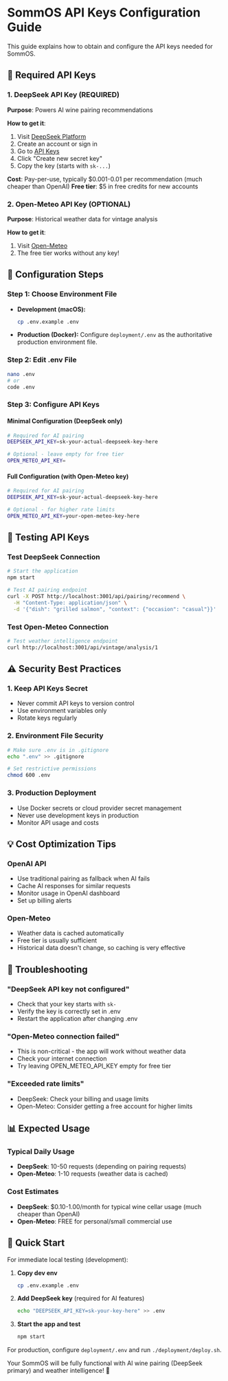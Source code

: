 # SommOS API Keys Configuration Guide

This guide explains how to obtain and configure the API keys needed for SommOS.

## 🔑 Required API Keys

### 1. DeepSeek API Key (REQUIRED)

**Purpose**: Powers AI wine pairing recommendations

**How to get it**:

1. Visit [DeepSeek Platform](https://platform.deepseek.com/)
2. Create an account or sign in
3. Go to [API Keys](https://platform.deepseek.com/api_keys)
4. Click "Create new secret key"
5. Copy the key (starts with `sk-...`)

**Cost**: Pay-per-use, typically $0.001-0.01 per recommendation (much cheaper than OpenAI)
**Free tier**: $5 in free credits for new accounts

### 2. Open-Meteo API Key (OPTIONAL)

**Purpose**: Historical weather data for vintage analysis

**How to get it**:

1. Visit [Open-Meteo](https://open-meteo.com/en/pricing)
2. The free tier works without any key!

## 📝 Configuration Steps

### Step 1: Choose Environment File

- **Development (macOS):**

  ```bash
  cp .env.example .env
  ```

- **Production (Docker):**
  Configure `deployment/.env` as the authoritative production environment file.

### Step 2: Edit .env File

```bash
nano .env
# or
code .env
```

### Step 3: Configure API Keys

#### Minimal Configuration (DeepSeek only)

```bash
# Required for AI pairing
DEEPSEEK_API_KEY=sk-your-actual-deepseek-key-here

# Optional - leave empty for free tier
OPEN_METEO_API_KEY=
```

#### Full Configuration (with Open-Meteo key)

```bash
# Required for AI pairing
DEEPSEEK_API_KEY=sk-your-actual-deepseek-key-here

# Optional - for higher rate limits
OPEN_METEO_API_KEY=your-open-meteo-key-here
```

## 🧪 Testing API Keys

### Test DeepSeek Connection

```bash
# Start the application
npm start

# Test AI pairing endpoint
curl -X POST http://localhost:3001/api/pairing/recommend \
  -H "Content-Type: application/json" \
  -d '{"dish": "grilled salmon", "context": {"occasion": "casual"}}'
```

### Test Open-Meteo Connection

```bash
# Test weather intelligence endpoint  
curl http://localhost:3001/api/vintage/analysis/1
```

## ⚠️ Security Best Practices

### 1. Keep API Keys Secret

- Never commit API keys to version control
- Use environment variables only
- Rotate keys regularly

### 2. Environment File Security

```bash
# Make sure .env is in .gitignore
echo ".env" >> .gitignore

# Set restrictive permissions
chmod 600 .env
```

### 3. Production Deployment

- Use Docker secrets or cloud provider secret management
- Never use development keys in production
- Monitor API usage and costs

## 💡 Cost Optimization Tips

### OpenAI API

- Use traditional pairing as fallback when AI fails
- Cache AI responses for similar requests
- Monitor usage in OpenAI dashboard
- Set up billing alerts

### Open-Meteo

- Weather data is cached automatically
- Free tier is usually sufficient
- Historical data doesn't change, so caching is very effective

## 🔧 Troubleshooting

### "DeepSeek API key not configured"

- Check that your key starts with `sk-`
- Verify the key is correctly set in .env
- Restart the application after changing .env

### "Open-Meteo connection failed"

- This is non-critical - the app will work without weather data
- Check your internet connection
- Try leaving OPEN_METEO_API_KEY empty for free tier

### "Exceeded rate limits"

- DeepSeek: Check your billing and usage limits
- Open-Meteo: Consider getting a free account for higher limits

## 📊 Expected Usage

### Typical Daily Usage

- **DeepSeek**: 10-50 requests (depending on pairing requests)
- **Open-Meteo**: 1-10 requests (weather data is cached)

### Cost Estimates

- **DeepSeek**: $0.10-1.00/month for typical wine cellar usage (much cheaper than OpenAI)
- **Open-Meteo**: FREE for personal/small commercial use

## 🚀 Quick Start

For immediate local testing (development):

1. **Copy dev env**

   ```bash
   cp .env.example .env
   ```

2. **Add DeepSeek key** (required for AI features)

   ```bash
   echo "DEEPSEEK_API_KEY=sk-your-key-here" >> .env
   ```

3. **Start the app and test**

   ```bash
   npm start
   ```

For production, configure `deployment/.env` and run `./deployment/deploy.sh`.

Your SommOS will be fully functional with AI wine pairing (DeepSeek primary) and weather intelligence! 🍷
